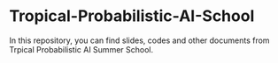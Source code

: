 # Tropical-Probabilistic-AI-School
In this repository, you can find slides, codes and other documents from Trpical Probabilistic AI Summer School.
